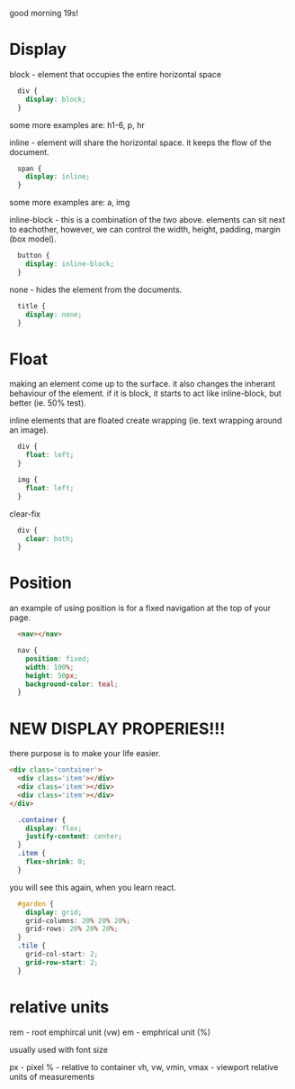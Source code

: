 good morning 19s!

# Display

block - element that occupies the entire horizontal space

```css
  div {
    display: block;
  }
```

some more examples are: h1-6, p, hr

inline - element will share the horizontal space. it keeps the flow of the document.

```css
  span {
    display: inline;
  }
```
some more examples are: a, img

inline-block - this is a combination of the two above. elements can sit next to eachother, however, we can control the width, height, padding, margin (box model).

```css
  button {
    display: inline-block;
  }
```

none - hides the element from the documents.

```css
  title {
    display: none;
  }
```

# Float

making an element come up to the surface. it also changes the inherant behaviour of the element. if it is block, it starts to act like inline-block, but better (ie. 50% test).

inline elements that are floated create wrapping (ie. text wrapping around an image).

```css
  div {
    float: left;
  }
```

```css
  img {
    float: left;
  }
```

clear-fix
```css
  div {
    clear: both;
  }
```

# Position

an example of using position is for a fixed navigation at the top of your page.

```html
  <nav></nav>
```

```css
  nav {
    position: fixed;
    width: 100%;
    height: 50px;
    background-color: teal;
  }
```

# NEW DISPLAY PROPERIES!!!

there purpose is to make your life easier.

```html
<div class='container'>
  <div class='item'></div>
  <div class='item'></div>
  <div class='item'></div>
</div>
```

```css
  .container {
    display: flex;
    justify-content: center;
  }
  .item {
    flex-shrink: 0;
  }
```
you will see this again, when you learn react.

```css
  #garden {
    display: grid;
    grid-columns: 20% 20% 20%;
    grid-rows: 20% 20% 20%;
  }
  .tile {
    grid-col-start: 2;
    grid-row-start: 2;
  }
  ```

  # relative units
  rem - root emphircal unit (vw)
  em - emphrical unit (%)

  usually used with font size

  px - pixel
  % - relative to container
  vh, vw, vmin, vmax - viewport relative units of measurements









<!--  -->
